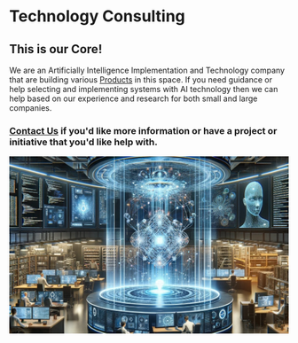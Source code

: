 # Technology Consulting

## This is our Core!

We are an Artificially Intelligence Implementation and Technology company that are building various [Products](../Products/products.html) in this space. If you need guidance or help selecting and implementing systems with AI technology then we can help based on our experience and research for both small and large companies.

### [Contact Us](../contact.html) if you'd like more information or have a project or initiative that you'd like help with.

<img src="./CogniVirtus%20-%20Technology%20Consulting.jpg" alt="Technology Consulting" class="img-full-width">
